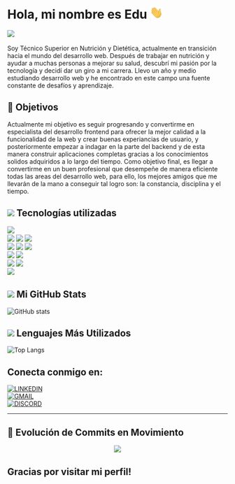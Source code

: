 # Hola, mi nombre es Edu <img src="https://raw.githubusercontent.com/ABSphreak/ABSphreak/master/gifs/Hi.gif" width="30px">



<img src="https://github.com/naviotech/naviotech/blob/main/Eduardo%20Navio%20banner.jpg">

Soy Técnico Superior en Nutrición y Dietética, actualmente en transición hacia el mundo del desarrollo web. Después de trabajar en nutrición y ayudar a muchas personas a mejorar su salud, descubrí mi pasión por la tecnología y decidí dar un giro a mi carrera. Llevo un año y medio estudiando desarrollo web y he encontrado en este campo una fuente constante de desafíos y aprendizaje.
## 🌟 Objetivos
Actualmente mi objetivo es seguir progresando y convertirme en especialista del desarrollo frontend para ofrecer la mejor calidad a la funcionalidad de la web y crear buenas experiancias de usuario, y posteriormente empezar a indagar en la parte del backend y de esta manera construir aplicaciones completas gracias a los conocimientos solidos adquiridos a lo largo del tiempo. 
Como objetivo final, es llegar a convertirme en un buen profesional que desempeñe de manera eficiente todas las areas del desarrollo web, para ello, los mejores amigos que me llevarán de la mano a conseguir tal logro son: la constancia, disciplina y el tiempo.
## <img src="https://media.giphy.com/media/iY8CRBdQXODJSCERIr/giphy.gif" width="30px"> Tecnologías utilizadas
<div>
  <img src="https://img.shields.io/badge/HTML5-E34F26.svg?style=for-the-badge&logo=HTML5&logoColor=white">
</div>
<div>
  <img src="https://img.shields.io/badge/CSS3-1572B6.svg?style=for-the-badge&logo=CSS3&logoColor=white"> 
  <img src="https://img.shields.io/badge/Sass-CC6699.svg?style=for-the-badge&logo=Sass&logoColor=white">
  <img src="https://img.shields.io/badge/Tailwind%20CSS-06B6D4.svg?style=for-the-badge&logo=Tailwind-CSS&logoColor=white">
</div>
<div>
  <img src="https://img.shields.io/badge/JavaScript-F7DF1E.svg?style=for-the-badge&logo=JavaScript&logoColor=black">
  <img src="https://img.shields.io/badge/React-61DAFB.svg?style=for-the-badge&logo=React&logoColor=black">
  <img src="https://img.shields.io/badge/Node.js-5FA04E.svg?style=for-the-badge&logo=nodedotjs&logoColor=white">
</div>
<div>
  <img src="https://img.shields.io/badge/Python-3776AB.svg?style=for-the-badge&logo=Python&logoColor=white">
  <img src="https://img.shields.io/badge/MySQL-4479A1.svg?style=for-the-badge&logo=MySQL&logoColor=white">
</div>
<div>
  <img src="https://img.shields.io/badge/Figma-F24E1E.svg?style=for-the-badge&logo=Figma&logoColor=white"> 
  <img src="https://img.shields.io/badge/Canva-00C4CC.svg?style=for-the-badge&logo=Canva&logoColor=white"> 
</div>
<div>
  <img src="https://img.shields.io/badge/Git-F05032.svg?style=for-the-badge&logo=Git&logoColor=white">
</div>

##  <img src="https://media.giphy.com/media/iY8CRBdQXODJSCERIr/giphy.gif" width="30px"> Mi GitHub Stats
![GitHub stats](https://github-readme-stats.vercel.app/api?username=naviotech&show_icons=true&hide=contribs,prs&cache_seconds=86400&theme=chartreuse-dark)

## <img src="https://media.giphy.com/media/iY8CRBdQXODJSCERIr/giphy.gif" width="30px"> Lenguajes Más Utilizados
![Top Langs](https://github-readme-stats.vercel.app/api/top-langs/?username=naviotech&layout=compact&theme=chartreuse-dark)


## Conecta conmigo en:

[![LINKEDIN](https://img.shields.io/badge/Eduardo%20Navio%20Maya%20-%20%20DISCORD?style=social&logo=LINKEDIN&labelColor=black&color=white)](https://www.linkedin.com/in/naviomaya)<br>
[![GMAIL](https://img.shields.io/badge/edu%40naviotech.dev%20-%20%20DISCORD?style=social&logo=GMAIL&labelColor=black&color=white)](mailto:edu@naviotech.dev)<br>
[![DISCORD](https://img.shields.io/badge/%20edu_navio%20-%20%20DISCORD?style=social&logo=discord&labelColor=black&color=white)](https://discord.com/users/edu_navio)

<hr>

## 🐍 Evolución de Commits en Movimiento

<div align="center"> 
  <img src="https://github.com/naviotech/naviotech/blob/main/grid-snake.svg">
</div>

## **Gracias por visitar mi perfil!**
<!--
**naviomaya/naviomaya** is a ✨ _special_ ✨ repository because its `README.md` (this file) appears on your GitHub profile.

Here are some ideas to get you started:

- 🔭 I’m currently working on ...
- 🌱 I’m currently learning ...
- 👯 I’m looking to collaborate on ...
- 🤔 I’m looking for help with ...
- 💬 Ask me about ...
- 📫 How to reach me: ...
- 😄 Pronouns: ...
- ⚡ Fun fact: ...
-->
